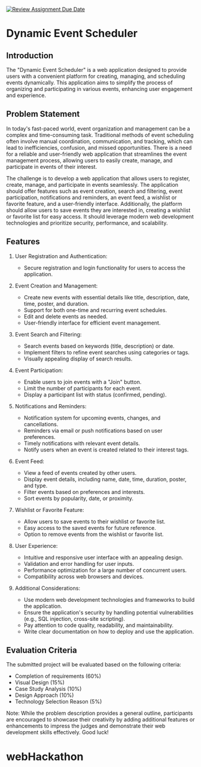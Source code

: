 [![Review Assignment Due Date](https://classroom.github.com/assets/deadline-readme-button-24ddc0f5d75046c5622901739e7c5dd533143b0c8e959d652212380cedb1ea36.svg)](https://classroom.github.com/a/QP_cjsWk)
# Dynamic Event Scheduler

## Introduction
The "Dynamic Event Scheduler" is a web application designed to provide users with a convenient platform for creating, managing, and scheduling events dynamically. This application aims to simplify the process of organizing and participating in various events, enhancing user engagement and experience.

## Problem Statement
In today's fast-paced world, event organization and management can be a complex and time-consuming task. Traditional methods of event scheduling often involve manual coordination, communication, and tracking, which can lead to inefficiencies, confusion, and missed opportunities. There is a need for a reliable and user-friendly web application that streamlines the event management process, allowing users to easily create, manage, and participate in events of their interest.

The challenge is to develop a web application that allows users to register, create, manage, and participate in events seamlessly. The application should offer features such as event creation, search and filtering, event participation, notifications and reminders, an event feed, a wishlist or favorite feature, and a user-friendly interface. Additionally, the platform should allow users to save events they are interested in, creating a wishlist or favorite list for easy access. It should leverage modern web development technologies and prioritize security, performance, and scalability.

## Features
1. User Registration and Authentication:
   - Secure registration and login functionality for users to access the application.

2. Event Creation and Management:
   - Create new events with essential details like title, description, date, time, poster, and duration.
   - Support for both one-time and recurring event schedules.
   - Edit and delete events as needed.
   - User-friendly interface for efficient event management.

3. Event Search and Filtering:
   - Search events based on keywords (title, description) or date.
   - Implement filters to refine event searches using categories or tags.
   - Visually appealing display of search results.

4. Event Participation:
   - Enable users to join events with a "Join" button.
   - Limit the number of participants for each event.
   - Display a participant list with status (confirmed, pending).

5. Notifications and Reminders:
   - Notification system for upcoming events, changes, and cancellations.
   - Reminders via email or push notifications based on user preferences.
   - Timely notifications with relevant event details.
   - Notify users when an event is created related to their interest tags.

6. Event Feed:
   - View a feed of events created by other users.
   - Display event details, including name, date, time, duration, poster, and type.
   - Filter events based on preferences and interests.
   - Sort events by popularity, date, or proximity.

7. Wishlist or Favorite Feature:
   - Allow users to save events to their wishlist or favorite list.
   - Easy access to the saved events for future reference.
   - Option to remove events from the wishlist or favorite list.

8. User Experience:
   - Intuitive and responsive user interface with an appealing design.
   - Validation and error handling for user inputs.
   - Performance optimization for a large number of concurrent users.
   - Compatibility across web browsers and devices.

9. Additional Considerations:
   - Use modern web development technologies and frameworks to build the application.
   - Ensure the application's security by handling potential vulnerabilities (e.g., SQL injection, cross-site scripting).
   - Pay attention to code quality, readability, and maintainability.
   - Write clear documentation on how to deploy and use the application.

## Evaluation Criteria
The submitted project will be evaluated based on the following criteria:
- Completion of requirements (60%)
- Visual Design (15%)
- Case Study Analysis (10%)
- Design Approach (10%)
- Technology Selection Reason (5%)

Note: While the problem description provides a general outline, participants are encouraged to showcase their creativity by adding additional features or enhancements to impress the judges and demonstrate their web development skills effectively. Good luck!
# webHackathon
